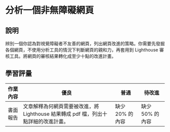 # 分析一個非無障礙網頁

## 說明

辨別一個你認為對視覺障礙者不友善的網頁，列出網頁改進的策略。你需要先發掘各個網頁，不使用分析工具的情況下判斷網頁的親和力，再套用到 Lighthouse 審核工具。將網頁的審核結果轉化成至少十點的改進計畫。

## 學習評量

| 作業內容 | 優良                                                                                | 普通            | 待改進          |
| -------- | ----------------------------------------------------------------------------------- | --------------- | --------------- |
| 書面報告 | 文章解釋為何網頁需要被改進，將 Lighthouse 結果轉成 pdf 檔，列出十點詳細的改進計畫。 | 缺少 20% 的內容 | 缺少 50% 的內容 |